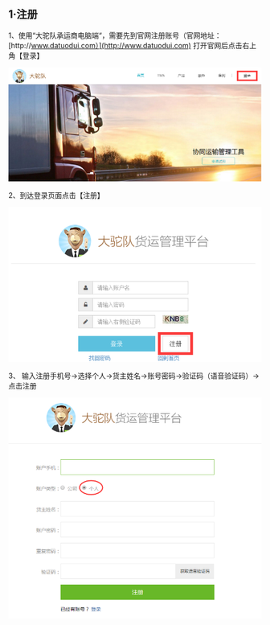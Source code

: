 ## **1·注册**

1、使用“大驼队承运商电脑端“，需要先到官网注册账号（官网地址：[http:\/\/www.datuodui.com）](http://www.datuodui.com) 打开官网后点击右上角【登录】

![](/assets/QQ截图20160929120245.png)

2、到达登录页面点击【注册】

![](/assets/QQ图片20160929120342.png)

3、 输入注册手机号→选择个人→货主姓名→账号密码→验证码（语音验证码）→点击注册

![](/assets/QQ截图20160929141225.png)

